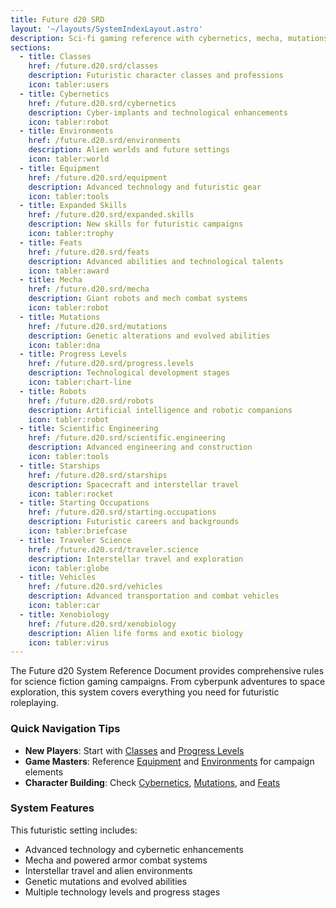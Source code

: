 ```yaml
---
title: Future d20 SRD
layout: '~/layouts/SystemIndexLayout.astro'
description: Sci-fi gaming reference with cybernetics, mecha, mutations, and futuristic equipment and environments.
sections:
  - title: Classes
    href: /future.d20.srd/classes
    description: Futuristic character classes and professions
    icon: tabler:users
  - title: Cybernetics
    href: /future.d20.srd/cybernetics
    description: Cyber-implants and technological enhancements
    icon: tabler:robot
  - title: Environments
    href: /future.d20.srd/environments
    description: Alien worlds and future settings
    icon: tabler:world
  - title: Equipment
    href: /future.d20.srd/equipment
    description: Advanced technology and futuristic gear
    icon: tabler:tools
  - title: Expanded Skills
    href: /future.d20.srd/expanded.skills
    description: New skills for futuristic campaigns
    icon: tabler:trophy
  - title: Feats
    href: /future.d20.srd/feats
    description: Advanced abilities and technological talents
    icon: tabler:award
  - title: Mecha
    href: /future.d20.srd/mecha
    description: Giant robots and mech combat systems
    icon: tabler:robot
  - title: Mutations
    href: /future.d20.srd/mutations
    description: Genetic alterations and evolved abilities
    icon: tabler:dna
  - title: Progress Levels
    href: /future.d20.srd/progress.levels
    description: Technological development stages
    icon: tabler:chart-line
  - title: Robots
    href: /future.d20.srd/robots
    description: Artificial intelligence and robotic companions
    icon: tabler:robot
  - title: Scientific Engineering
    href: /future.d20.srd/scientific.engineering
    description: Advanced engineering and construction
    icon: tabler:tools
  - title: Starships
    href: /future.d20.srd/starships
    description: Spacecraft and interstellar travel
    icon: tabler:rocket
  - title: Starting Occupations
    href: /future.d20.srd/starting.occupations
    description: Futuristic careers and backgrounds
    icon: tabler:briefcase
  - title: Traveler Science
    href: /future.d20.srd/traveler.science
    description: Interstellar travel and exploration
    icon: tabler:globe
  - title: Vehicles
    href: /future.d20.srd/vehicles
    description: Advanced transportation and combat vehicles
    icon: tabler:car
  - title: Xenobiology
    href: /future.d20.srd/xenobiology
    description: Alien life forms and exotic biology
    icon: tabler:virus
---
```

The Future d20 System Reference Document provides comprehensive rules for science fiction gaming campaigns. From cyberpunk adventures to space exploration, this system covers everything you need for futuristic roleplaying.

<div id="tips" style="position: relative; top: -80px;"></div>

### Quick Navigation Tips

- **New Players**: Start with [Classes](/future.d20.srd/classes) and [Progress Levels](/future.d20.srd/progress.levels)
- **Game Masters**: Reference [Equipment](/future.d20.srd/equipment) and [Environments](/future.d20.srd/environments) for campaign elements
- **Character Building**: Check [Cybernetics](/future.d20.srd/cybernetics), [Mutations](/future.d20.srd/mutations), and [Feats](/future.d20.srd/feats)

<div id="features" style="position: relative; top: -80px;"></div>

### System Features

This futuristic setting includes:

- Advanced technology and cybernetic enhancements
- Mecha and powered armor combat systems
- Interstellar travel and alien environments  
- Genetic mutations and evolved abilities
- Multiple technology levels and progress stages
